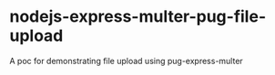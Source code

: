 # nodejs-express-multer-pug-file-upload
A poc for demonstrating file upload using pug-express-multer
